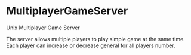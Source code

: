 # MultiplayerGameServer
Unix Multiplayer Game Server

The server allows multiple players to play simple game at the same time. Each player can increase or decrease general for all players number.
